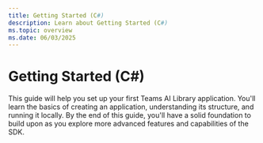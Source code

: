 ```yaml
---
title: Getting Started (C#)
description: Learn about Getting Started (C#)
ms.topic: overview
ms.date: 06/03/2025
---
```


# Getting Started (C#)

This guide will help you set up your first Teams AI Library application. You'll learn the basics of creating an application, understanding its structure, and running it locally. By the end of this guide, you'll have a solid foundation to build upon as you explore more advanced features and capabilities of the SDK.